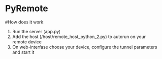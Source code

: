 # PyRemote
#How does it work
1) Run the server (app.py)
2) Add the host (/host/remote_host_python_2.py) to autorun on your remote device
3) On web-interfase choose your device, configure the tunnel parameters and start it
